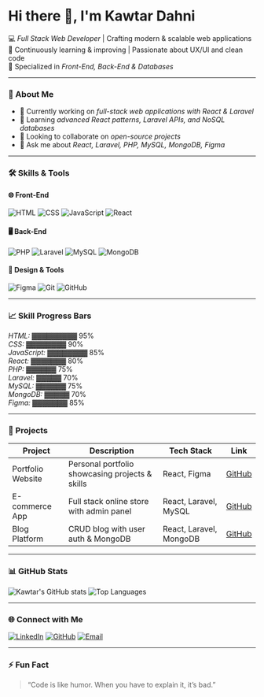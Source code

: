 # Hi there 👋, I'm Kawtar Dahni

💻 *Full Stack Web Developer* | Crafting modern & scalable web applications  
🌱 Continuously learning & improving | Passionate about UX/UI and clean code  
🎯 Specialized in *Front-End, Back-End & Databases*  

---

### 📝 About Me
- 🔭 Currently working on *full-stack web applications with React & Laravel*  
- 🌱 Learning *advanced React patterns, Laravel APIs, and NoSQL databases*  
- 👯 Looking to collaborate on *open-source projects*  
- 💬 Ask me about *React, Laravel, PHP, MySQL, MongoDB, Figma*  

---

### 🛠 Skills & Tools

#### 🌐 Front-End
![HTML](https://img.shields.io/badge/HTML5-E34F26?style=for-the-badge&logo=html5&logoColor=white)
![CSS](https://img.shields.io/badge/CSS3-1572B6?style=for-the-badge&logo=css3&logoColor=white)
![JavaScript](https://img.shields.io/badge/JavaScript-F7DF1E?style=for-the-badge&logo=javascript&logoColor=black)
![React](https://img.shields.io/badge/React-61DAFB?style=for-the-badge&logo=react&logoColor=black)

#### 🖥 Back-End
![PHP](https://img.shields.io/badge/PHP-777BB4?style=for-the-badge&logo=php&logoColor=white)
![Laravel](https://img.shields.io/badge/Laravel-FC3C3C?style=for-the-badge&logo=laravel&logoColor=white)
![MySQL](https://img.shields.io/badge/MySQL-4479A1?style=for-the-badge&logo=mysql&logoColor=white)
![MongoDB](https://img.shields.io/badge/MongoDB-47A248?style=for-the-badge&logo=mongodb&logoColor=white)

#### 🎨 Design & Tools
![Figma](https://img.shields.io/badge/Figma-F24E1E?style=for-the-badge&logo=figma&logoColor=white)
![Git](https://img.shields.io/badge/Git-F05032?style=for-the-badge&logo=git&logoColor=white)
![GitHub](https://img.shields.io/badge/GitHub-181717?style=for-the-badge&logo=github&logoColor=white)

---

### 📈 Skill Progress Bars
*HTML:* ▓▓▓▓▓▓▓▓▓ 95%  
*CSS:* ▓▓▓▓▓▓▓▓ 90%  
*JavaScript:* ▓▓▓▓▓▓▓▓ 85%  
*React:* ▓▓▓▓▓▓▓ 80%  
*PHP:* ▓▓▓▓▓▓ 75%  
*Laravel:* ▓▓▓▓▓ 70%  
*MySQL:* ▓▓▓▓▓▓ 75%  
*MongoDB:* ▓▓▓▓▓ 70%  
*Figma:* ▓▓▓▓▓▓▓ 85%

---

### 🚀 Projects
| Project | Description | Tech Stack | Link |
|---------|-------------|------------|------|
| Portfolio Website | Personal portfolio showcasing projects & skills | React, Figma | [GitHub](https://github.com/kawtar-dahni/portfolio) |
| E-commerce App | Full stack online store with admin panel | React, Laravel, MySQL | [GitHub](https://github.com/kawtar-dahni/ecommerce) |
| Blog Platform | CRUD blog with user auth & MongoDB | React, Laravel, MongoDB | [GitHub](https://github.com/kawtar-dahni/blog) |

---

### 📊 GitHub Stats
![Kawtar's GitHub stats](https://github-readme-stats.vercel.app/api?username=kawtar-dahni&show_icons=true&theme=dracula&hide_title=false&count_private=true)
![Top Languages](https://github-readme-stats.vercel.app/api/top-langs/?username=kawtar-dahni&layout=compact&theme=dracula)

---

### 🌐 Connect with Me
[![LinkedIn](https://img.shields.io/badge/LinkedIn-0A66C2?style=for-the-badge&logo=linkedin&logoColor=white)](https://www.linkedin.com/in/kawtar-dahni/) 
[![GitHub](https://img.shields.io/badge/GitHub-181717?style=for-the-badge&logo=github&logoColor=white)](https://github.com/kawtar-dahni)
[![Email](https://img.shields.io/badge/Email-D14836?style=for-the-badge&logo=gmail&logoColor=white)](mailto:your-email@example.com)

---

### ⚡ Fun Fact
> “Code is like humor. When you have to explain it, it’s bad.”
